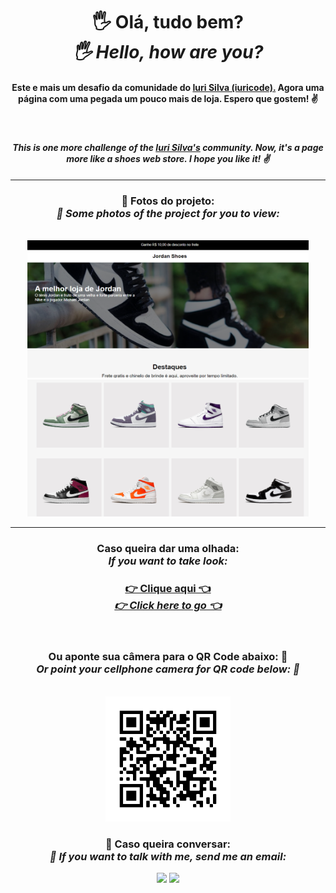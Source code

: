 <div align="center">
<h1>🖐 Olá, tudo bem?<br><em>🖐 Hello, how are you?</em></h1>

<h4>Este e mais um desafio da comunidade do <a href="https://github.com/iuricode">Iuri Silva (iuricode).</a> Agora uma página com uma pegada um pouco mais de loja. Espero que gostem! ✌</h4>
<br>
<h4><em>This is one more challenge of the <a href="https://github.com/iuricode">Iuri Silva's</a> community. Now, it's a page more like a shoes web store. I hope you like it! ✌</em></h4>

<hr>
<h3>📸 Fotos do projeto: <br> <em>📸 Some photos of the project for you to view:</em></h3>
<br>
<img src="fotos/foto1.png" alt="Foto do projeto" style=" width: 450px; display; inline;">
<img src="fotos/foto2.png" alt="Foto do projeto" style=" width: 450px; display; inline;">

<hr>
<h3>Caso queira dar uma olhada: <br> <em>If you want to take look:</em></h3>
<h3> <a href="https://hugocamposarimathea.github.io/Desafio-2/" target="_blank">👉 Clique aqui 👈 <br> <em>👉 Click here to go 👈</em></a></h3>
 <br>
<h3>Ou aponte sua câmera para o QR Code abaixo: 📱 <br> <em>Or point your cellphone camera for QR code below: 📱</em></h3> 
<br>
<img src="fotos/frame.png" alt="QR Code" style="width: 200px;">

<br>

<h3>📧 Caso queira conversar: <br> <em>📧 If you want to talk with me, send me an email:</em></h3>
  <div>
    <a href = "mailto: hugocamposarimathea@gmail.com"><img src="https://img.shields.io/badge/Gmail-D14836?style=for-the-badge&logo=gmail&logoColor=white" target="_blank"></a>
    <a href="https://www.linkedin.com/in/hugocamposarimathea" target="_blank"><img src="https://img.shields.io/badge/-LinkedIn-%230077B5?style=for-the-badge&logo=linkedin&logoColor=white" target="_blank"></a> 
  </div><br/>
</div>
